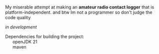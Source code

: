 My miserable attempt at making an **amateur radio contact logger** that is platform-independent.
and btw Im not a programmer so don't judge the code quality  

*in development*

Dependencies for building the project:\
&nbsp; &nbsp; &nbsp; openJDK 21\
&nbsp; &nbsp; &nbsp; maven
